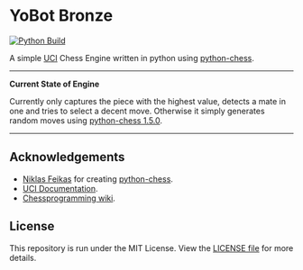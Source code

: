 # YoBot Bronze

[![Python Build](https://github.com/TheYoBots/YoBot_Bronze/actions/workflows/python-build.yml/badge.svg)](https://github.com/TheYoBots/YoBot_Bronze/actions/workflows/python-build.yml)

A simple [UCI](http://wbec-ridderkerk.nl/html/UCIProtocol.html) Chess Engine written in python using [python-chess](https://github.com/niklasf/python-chess).

---
**Current State of Engine**

Currently only captures the piece with the highest value, detects a mate in one and tries to select a decent move. Otherwise it simply generates random moves using [python-chess 1.5.0](https://pypi.org/project/chess/).

---

## Acknowledgements

- [Niklas Feikas](https://github.com/niklasf) for creating [python-chess](https://github.com/niklasf/python-chess).
- [UCI Documentation](http://wbec-ridderkerk.nl/html/UCIProtocol.html).
- [Chessprogramming wiki](https://www.chessprogramming.org/Main_Page).

## License

This repository is run under the MIT License. View the [LICENSE file](https://github.com/TheYoBots/YoBot_Bronze/blob/master/LICENSE) for more details.